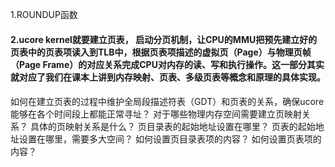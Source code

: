 1.ROUNDUP函数

#### 2.ucore kernel就要建立页表， 启动分页机制，让CPU的MMU把预先建立好的页表中的页表项读入到TLB中，根据页表项描述的虚拟页（Page）与物理页帧（Page Frame）的对应关系完成CPU对内存的读、写和执行操作。这一部分其实就对应了我们在课本上讲到内存映射、页表、多级页表等概念和原理的具体实现。

#### 
如何在建立页表的过程中维护全局段描述符表（GDT）和页表的关系，确保ucore能够在各个时间段上都能正常寻址？
对于哪些物理内存空间需要建立页映射关系？
具体的页映射关系是什么？
页目录表的起始地址设置在哪里？
页表的起始地址设置在哪里，需要多大空间？
如何设置页目录表项的内容？
如何设置页表项的内容？